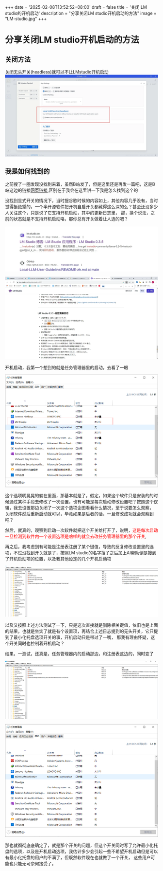 +++
date = '2025-02-08T13:52:52+08:00'
draft = false
title = '关闭 LM studio的开机启动'
description = "分享关闭LM studio开机启动的方法"
image = "LM-studio.jpg"
+++

# 分享关闭LM studio开机启动的方法

## 关闭方法
关闭无头开关(headless)就可以不让LMstudio开机启动
![关闭方法](setting-for-headless.png)

## 我是如何找到的
之前搜了一圈发现没找到来着，虽然B站发了，但是这里还是再发一篇吧，这是B站这边的链接[网页链接](https://www.bilibili.com/read/cv40562346),区别在于我会在这里讲一下我是怎么找到这个的

没找到显式开关的情况下，当时搜谷歌时候的内容如上，其他内容几乎没有，当时觉得挺绝望的，一个半开源软件把开机自启开关都藏得这么深的么？甚至还没多少人关注这个，只是说了它支持开机启动，其中的更新日志里，
那，换个说法，之前的状态就是不支持开机启动咯，那你总有开关做着让人选的吧？

![谷歌搜到的内容](google-search-LM-studio-update-log.png)

![LM studio更新日志](LM-studio-update-log.png)

开机启动，我第一个想到的就是任务管理器里的启动，去看了一眼

![任务管理器内的开机启动显示](task-with-LM-studio.png)

这个选项明晃晃的躺在里面，那基本就是了，假定，如果这个软件只是安装的的时候通过某种手段去修改了一次设置，也有可能是每次启动修改设置吧？按照这个逻辑，我去设置那边关闭了一次这个选项企图看看什么情况，至于说要怎么观察，
关闭软件然后重新启动就可以，毕竟如果是后者的话，一旦修改成功就会观察到吧？

然后，就真的，观察到启动一次软件就把这个开关给打开了，说明，<span style="color:red">这是每次启动一旦检测到软件内一个设置选项是啥样的就会去改任务管理器里的那个开关</span>,

再之后，我考虑到有可能是注册表注册了某个键值，导致的反复修改设置里的选项，不过没找到开关就是了，按照LM studio的名字搜了之后加上AI帮助倒是搜到了开机启动项的位置，以及我其他设定的几个开机启动项

![相关注册表](regedit-with-LM-studio.png)

以及又按照上述方法测试了一下，只是这次直接就是删除相关键值，依旧也是上面的结果，也就是坐实了就是有个设置项，再结合上述日志提到的无头开关，它只提到了最小化托盘选项开关的事，开机启动只是带过了一嘴，
那我有理由怀疑，这个开关同时也控制着开机启动？

结果，一测试，还真是，任务管理器内的启动那边，和注册表这边的，同时变了

![变动后的注册表](reg-without-LM-studio.png)

![变动后的任务管理器](task-control-without-LM-studio.png)

那也就彻彻底底确定了，就是那个开关的问题，但这个开关同时写了允许最小化托盘的选项，以及是开机启动选项，我估计多少会引起一些不希望开机启动但是可以有最小化托盘的用户的不满了，但既然软件现在也就做了一个开关，
这些用户可能也只能无可奈何接受了。

